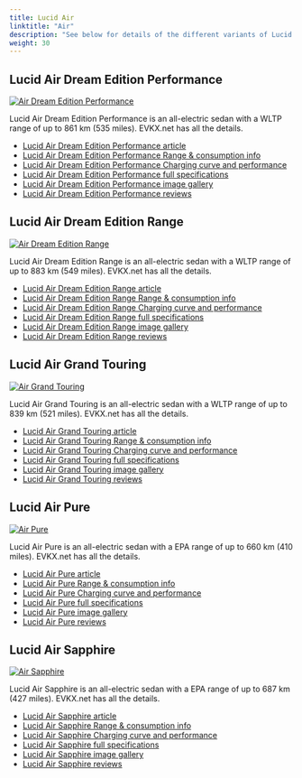 ```yaml
---
title: Lucid Air
linktitle: "Air"
description: "See below for details of the different variants of Lucid Air"
weight: 30
---
```

## Lucid Air Dream Edition Performance

<a href="/models/lucid/air/air_dream_edition_performance/"><img src="https://media.evkx.net/multimedia/models/lucid/air/air_dream_edition_performance/main_1_st.jpg" class="img-fluid" alt="Air Dream Edition Performance" ></a>

Lucid Air Dream Edition Performance is an all-electric sedan with a WLTP range of up to 861 km (535 miles). EVKX.net has all the details. 

- [Lucid Air Dream Edition Performance article](/models/lucid/air/air_dream_edition_performance/)
- [Lucid Air Dream Edition Performance Range & consumption info](/models/lucid/air/air_dream_edition_performance/rangeandconsumption)
- [Lucid Air Dream Edition Performance Charging curve and performance](/models/lucid/air/air_dream_edition_performance/chargingcurve)
- [Lucid Air Dream Edition Performance full specifications](/models/lucid/air/air_dream_edition_performance/specifications)
- [Lucid Air Dream Edition Performance image gallery](/models/lucid/air/air_dream_edition_performance/gallery)
- [Lucid Air Dream Edition Performance reviews](/models/lucid/air/air_dream_edition_performance/reviews)

## Lucid Air Dream Edition Range

<a href="/models/lucid/air/air_dream_edition_range/"><img src="https://media.evkx.net/multimedia/models/lucid/air/air_dream_edition_range/main_1_st.jpg" class="img-fluid" alt="Air Dream Edition Range" ></a>

Lucid Air Dream Edition Range is an all-electric sedan with a WLTP range of up to 883 km (549 miles). EVKX.net has all the details. 

- [Lucid Air Dream Edition Range article](/models/lucid/air/air_dream_edition_range/)
- [Lucid Air Dream Edition Range Range & consumption info](/models/lucid/air/air_dream_edition_range/rangeandconsumption)
- [Lucid Air Dream Edition Range Charging curve and performance](/models/lucid/air/air_dream_edition_range/chargingcurve)
- [Lucid Air Dream Edition Range full specifications](/models/lucid/air/air_dream_edition_range/specifications)
- [Lucid Air Dream Edition Range image gallery](/models/lucid/air/air_dream_edition_range/gallery)
- [Lucid Air Dream Edition Range reviews](/models/lucid/air/air_dream_edition_range/reviews)

## Lucid Air Grand Touring

<a href="/models/lucid/air/air_grand_touring/"><img src="https://media.evkx.net/multimedia/models/lucid/air/air_grand_touring/main_1_st.jpg" class="img-fluid" alt="Air Grand Touring" ></a>

Lucid Air Grand Touring is an all-electric sedan with a WLTP range of up to 839 km (521 miles). EVKX.net has all the details. 

- [Lucid Air Grand Touring article](/models/lucid/air/air_grand_touring/)
- [Lucid Air Grand Touring Range & consumption info](/models/lucid/air/air_grand_touring/rangeandconsumption)
- [Lucid Air Grand Touring Charging curve and performance](/models/lucid/air/air_grand_touring/chargingcurve)
- [Lucid Air Grand Touring full specifications](/models/lucid/air/air_grand_touring/specifications)
- [Lucid Air Grand Touring image gallery](/models/lucid/air/air_grand_touring/gallery)
- [Lucid Air Grand Touring reviews](/models/lucid/air/air_grand_touring/reviews)

## Lucid Air Pure

<a href="/models/lucid/air/air_pure/"><img src="https://media.evkx.net/multimedia/models/lucid/air/air_pure/main_1_st.jpg" class="img-fluid" alt="Air Pure" ></a>

Lucid Air Pure is an all-electric sedan with a EPA range of up to 660 km (410 miles). EVKX.net has all the details. 

- [Lucid Air Pure article](/models/lucid/air/air_pure/)
- [Lucid Air Pure Range & consumption info](/models/lucid/air/air_pure/rangeandconsumption)
- [Lucid Air Pure Charging curve and performance](/models/lucid/air/air_pure/chargingcurve)
- [Lucid Air Pure full specifications](/models/lucid/air/air_pure/specifications)
- [Lucid Air Pure image gallery](/models/lucid/air/air_pure/gallery)
- [Lucid Air Pure reviews](/models/lucid/air/air_pure/reviews)

## Lucid Air Sapphire

<a href="/models/lucid/air/air_sapphire/"><img src="https://media.evkx.net/multimedia/models/lucid/air/air_sapphire/main_1_st.jpg" class="img-fluid" alt="Air Sapphire" ></a>

Lucid Air Sapphire is an all-electric sedan with a EPA range of up to 687 km (427 miles). EVKX.net has all the details. 

- [Lucid Air Sapphire article](/models/lucid/air/air_sapphire/)
- [Lucid Air Sapphire Range & consumption info](/models/lucid/air/air_sapphire/rangeandconsumption)
- [Lucid Air Sapphire Charging curve and performance](/models/lucid/air/air_sapphire/chargingcurve)
- [Lucid Air Sapphire full specifications](/models/lucid/air/air_sapphire/specifications)
- [Lucid Air Sapphire image gallery](/models/lucid/air/air_sapphire/gallery)
- [Lucid Air Sapphire reviews](/models/lucid/air/air_sapphire/reviews)

